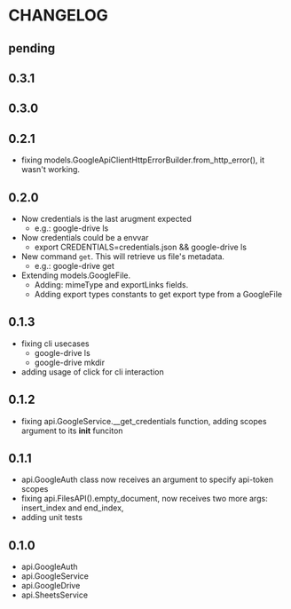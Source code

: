 # CHANGELOG

## pending

## 0.3.1


## 0.3.0


## 0.2.1

- fixing models.GoogleApiClientHttpErrorBuilder.from_http_error(), it wasn't  working.

## 0.2.0

- Now credentials is the last arugment expected
  - e.g.: google-drive ls <path> <credentials-file>
- Now credentials could be a envvar
  - export CREDENTIALS=credentials.json && google-drive ls <path> <credentials-file>
- New command `get`. This will retrieve us file's metadata.
  - e.g.: google-drive get <ID>
- Extending models.GoogleFile.
  - Adding: mimeType and exportLinks fields.
  - Adding export types constants to get export type from a GoogleFile

## 0.1.3

- fixing cli usecases
  - google-drive ls
  - google-drive mkdir
- adding usage of click for cli interaction

## 0.1.2

- fixing api.GoogleService.__get_credentials function, adding scopes argument to its __init__ funciton

## 0.1.1

- api.GoogleAuth class now receives an argument to specify api-token scopes
- fixing api.FilesAPI().empty_document, now receives two more args: insert_index and end_index,
- adding unit tests

## 0.1.0

- api.GoogleAuth
- api.GoogleService
- api.GoogleDrive
- api.SheetsService
